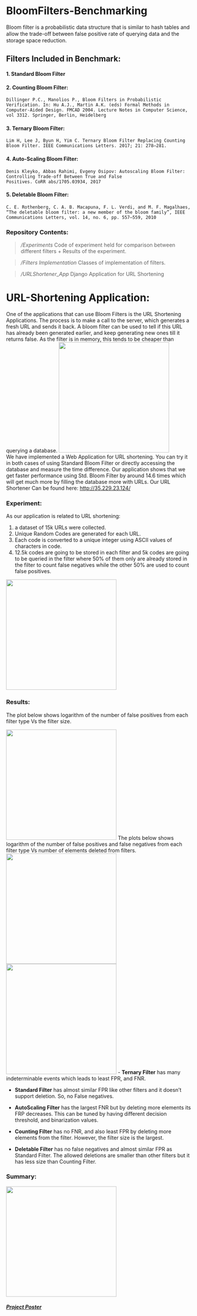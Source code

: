 # BloomFilters-Benchmarking
 Bloom filter is a probabilistic data structure that is similar to hash tables and allow the trade-oﬀ between false positive rate of querying data and the storage space reduction. 
 ## Filters Included in Benchmark: 
  #### 1. Standard Bloom Filter
  #### 2. Counting Bloom Filter:
    Dillinger P.C., Manolios P., Bloom Filters in Probabilistic Verification. In: Hu A.J., Martin A.K. (eds) Formal Methods in Computer-Aided Design. FMCAD 2004. Lecture Notes in Computer Science, vol 3312. Springer, Berlin, Heidelberg
  #### 3. Ternary Bloom Filter:
    Lim H, Lee J, Byun H, Yim C. Ternary Bloom Filter Replacing Counting Bloom Filter. IEEE Communications Letters. 2017; 21: 278–281.
  #### 4. Auto-Scaling Bloom Filter:
    Denis Kleyko, Abbas Rahimi, Evgeny Osipov: Autoscaling Bloom Filter: Controlling Trade-off Between True and False Positives. CoRR abs/1705.03934, 2017
  #### 5. Deletable Bloom Filter:
    C. E. Rothenberg, C. A. B. Macapuna, F. L. Verdi, and M. F. Magalhaes, “The deletable bloom filter: a new member of the bloom family”, IEEE Communications Letters, vol. 14, no. 6, pp. 557–559, 2010

### Repository Contents:
  > <i> /Experiments</i> 
  Code of experiment held for comparison between different filters + Results of the experiment.
  
  > <i> /Filters Implementation</i>
  Classes of implementation of filters.
  
  > <i> /URLShortener_App</i>
  Django Application for URL Shortening

# URL-Shortening Application:
  One of the applications that can use Bloom Filters is the URL Shortening Applications. The process is to make a call to the server, which generates a fresh URL and sends it back. A bloom filter can be used to tell if this URL has already been generated earlier, and keep generating new ones till it returns false. As the filter is in memory, this tends to be cheaper than querying a database.
<img src="https://github.com/mmaher22/BloomFilters-Benchmarking/blob/master/URLShortener_App/AppDiagram.png" width=300>  
  We have implemented a Web Application for URL shortening. You can try it in both cases of using Standard Bloom Filter or directly accessing the database and measure the time difference. Our application shows that we get faster performance using Std. Bloom Filter by around 14.6 times which will get much more by filling the database more with URLs. 
  Our URL Shortener Can be found here: http://35.229.23.124/
  

### Experiment:
As our application is related to URL shortening: 
  1. a dataset of 15k URLs were collected.  
  2. Unique Random Codes are generated for each URL. 
  3. Each code is converted to a unique integer using ASCII values of characters in code.
  4. 12.5k codes are going to be stored in each filter and 5k codes are going to be queried in the filter where 50% of them only are already stored in the filter to count false negatives while the other 50% are used to count false positives.

<img src="https://github.com/mmaher22/BloomFilters-Benchmarking/blob/master/Experiment/Experiment_Diagram.png" width=300>  

### Results:
The plot below shows logarithm of the number of false positives from each filter type Vs the filter size.

<img src="https://github.com/mmaher22/BloomFilters-Benchmarking/blob/master/Experiment/Results/FPs_VS_FilterSize.png" width=300>  
The plots below shows logarithm of the number of false positives and false negatives from each filter type Vs number of elements deleted from filters.

<img src="https://github.com/mmaher22/BloomFilters-Benchmarking/blob/master/Experiment/Results/FNs_VS_deletedItems.png" width=300>  
<img src="https://github.com/mmaher22/BloomFilters-Benchmarking/blob/master/Experiment/Results/FPs_VS_deletedItems.png" width=300>  
  - <b>Ternary Filter</b> has many indeterminable events which leads  to least FPR, and FNR.
  
  - <b>Standard Filter</b> has almost similar FPR like other filters and it doesn’t support deletion. So, no False negatives.
  
  - <b>AutoScaling Filter</b> has the largest FNR but by deleting more elements its FRP decreases. This can be tuned by having different decision threshold, and binarization values.
  
  - <b>Counting Filter</b> has no FNR, and also least FPR by deleting more elements from the filter. However, the filter size is the largest.
  
  - <b>Deletable Filter</b> has no false negatives and almost similar FPR as Standard Filter. The allowed deletions are smaller than other filters but it has less size than Counting Filter.

### Summary:
<img src="https://github.com/mmaher22/BloomFilters-Benchmarking/blob/master/Experiment/Results/summary.jpg" width=300>  

##### [Project Poster](https://github.com/mmaher22/BloomFilters-Benchmarking/blob/master/Project_Poster.pdf)
